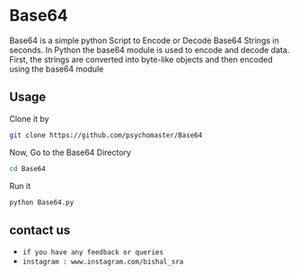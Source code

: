 # Base64
Base64 is a simple python Script to Encode or Decode Base64 Strings in seconds.
In Python the base64 module is used to encode and decode data. First, the strings are converted into byte-like objects and then encoded using the base64 module
## Usage
Clone it by
```bash
git clone https://github.com/psychomaster/Base64
```
Now, Go to the Base64 Directory
```bash
cd Base64
```
Run it 
```bash
python Base64.py
```
## contact us
* `if you have any feedback or queries`
* `instagram : www.instagram.com/bishal_sra`
